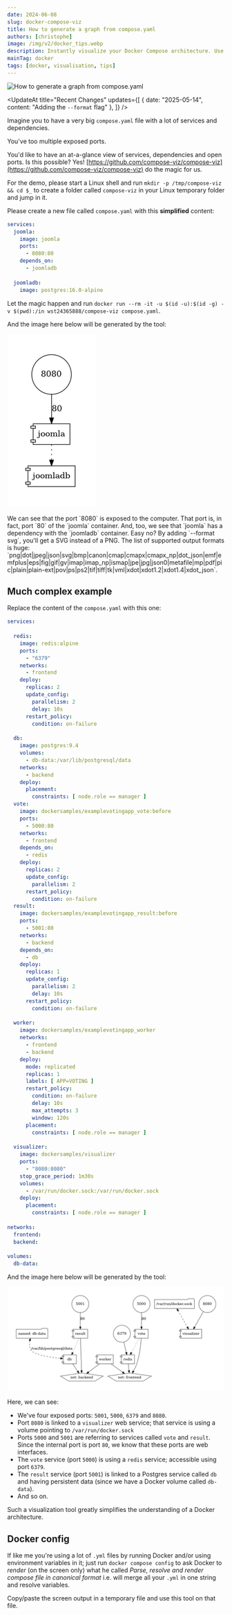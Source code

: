 ```yaml
---
date: 2024-06-08
slug: docker-compose-viz
title: How to generate a graph from compose.yaml
authors: [christophe]
image: /img/v2/docker_tips.webp
description: Instantly visualize your Docker Compose architecture. Use `compose-viz` to generate a clear graph of services, dependencies, and exposed ports from your `compose.yaml` file.
mainTag: docker
tags: [docker, visualisation, tips]
---
```

![How to generate a graph from compose.yaml](/img/v2/docker_tips.webp)

<UpdateAt
  title="Recent Changes"
  updates={[
    { date: "2025-05-14", content: "Adding the `--format` flag" },
  ]}
/>

Imagine you to have a very big `compose.yaml` file with a lot of services and dependencies.

You've too multiple exposed ports.

You'd like to have an at-a-glance view of services, dependencies and open ports. Is this possible? Yes! [https://github.com/compose-viz/compose-viz](https://github.com/compose-viz/compose-viz) do the magic for us.

<!-- truncate -->

For the demo, please start a Linux shell and run `mkdir -p /tmp/compose-viz && cd $_` to create a folder called `compose-viz` in your Linux temporary folder and jump in it.

Please create a new file called `compose.yaml` with this **simplified** content:

<Snippet filename="compose.yaml">

```yaml
services:
  joomla:
    image: joomla
    ports:
      - 8080:80
    depends_on:
      - joomladb

  joomladb:
    image: postgres:16.0-alpine
```

</Snippet>

Let the magic happen and run `docker run --rm -it -u $(id -u):$(id -g) -v $(pwd):/in wst24365888/compose-viz compose.yaml`.

And the image here below will be generated by the tool:

![Joomla compose-viz](./images/joomla.png)

<AlertBox variant="info" title="How to interpret the image?">
We can see that the port `8080` is exposed to the computer. That port is, in fact, port `80` of the `joomla` container. And, too, we see that `joomla` has a dependency with the `joomladb` container. Easy no?

</AlertBox>

<!-- cspell:disable -->
<AlertBox variant="info" title="See the --format flag">
By adding `--format svg`, you'll get a SVG instead of a PNG. The list of supported output formats is huge: `png|dot|jpeg|json|svg|bmp|canon|cmap|cmapx|cmapx_np|dot_json|emf|emfplus|eps|fig|gif|gv|imap|imap_np|ismap|jpe|jpg|json0|metafile|mp|pdf|pic|plain|plain-ext|pov|ps|ps2|tif|tiff|tk|vml|xdot|xdot1.2|xdot1.4|xdot_json`.

</AlertBox>
<!-- cspell:enmkeable -->

## Much complex example

Replace the content of the `compose.yaml` with this one:

<Snippet filename="compose.yaml">

```yaml
services:

  redis:
    image: redis:alpine
    ports:
      - "6379"
    networks:
      - frontend
    deploy:
      replicas: 2
      update_config:
        parallelism: 2
        delay: 10s
      restart_policy:
        condition: on-failure

  db:
    image: postgres:9.4
    volumes:
      - db-data:/var/lib/postgresql/data
    networks:
      - backend
    deploy:
      placement:
        constraints: [ node.role == manager ]
  vote:
    image: dockersamples/examplevotingapp_vote:before
    ports:
      - 5000:80
    networks:
      - frontend
    depends_on:
      - redis
    deploy:
      replicas: 2
      update_config:
        parallelism: 2
      restart_policy:
        condition: on-failure
  result:
    image: dockersamples/examplevotingapp_result:before
    ports:
      - 5001:80
    networks:
      - backend
    depends_on:
      - db
    deploy:
      replicas: 1
      update_config:
        parallelism: 2
        delay: 10s
      restart_policy:
        condition: on-failure

  worker:
    image: dockersamples/examplevotingapp_worker
    networks:
      - frontend
      - backend
    deploy:
      mode: replicated
      replicas: 1
      labels: [ APP=VOTING ]
      restart_policy:
        condition: on-failure
        delay: 10s
        max_attempts: 3
        window: 120s
      placement:
        constraints: [ node.role == manager ]

  visualizer:
    image: dockersamples/visualizer
    ports:
      - "8080:8080"
    stop_grace_period: 1m30s
    volumes:
      - /var/run/docker.sock:/var/run/docker.sock
    deploy:
      placement:
        constraints: [ node.role == manager ]

networks:
  frontend:
  backend:

volumes:
  db-data:
```

</Snippet>

And the image here below will be generated by the tool:

![More complex example](./images/more_complex.png)

Here, we can see:

* We've four exposed ports: `5001`, `5000`, `6379` and `8080`.
* Port `8080` is linked to a `visualizer` web service; that service is using a volume pointing to `/var/run/docker.sock`
* Ports `5000` and `5001` are referring to services called `vote` and `result`. Since the internal port is port `80`, we know that these ports are web interfaces.
* The `vote` service (port `5000`) is using a `redis` service; accessible using port `6379`.
* The `result` service (port `5001`) is linked to a Postgres service called `db` and having persistent data (since we have a Docker volume called `db-data`).
* And so on.

Such a visualization tool greatly simplifies the understanding of a Docker architecture.

## Docker config

If like me you're using a lot of `.yml` files by running Docker and/or using environment variables in it; just run `docker compose config` to ask Docker to *render* (on the screen only) what he called *Parse, resolve and render compose file in canonical format* i.e. will merge all your `.yml` in one string and resolve variables.

Copy/paste the screen output in a temporary file and use this tool on that file.
